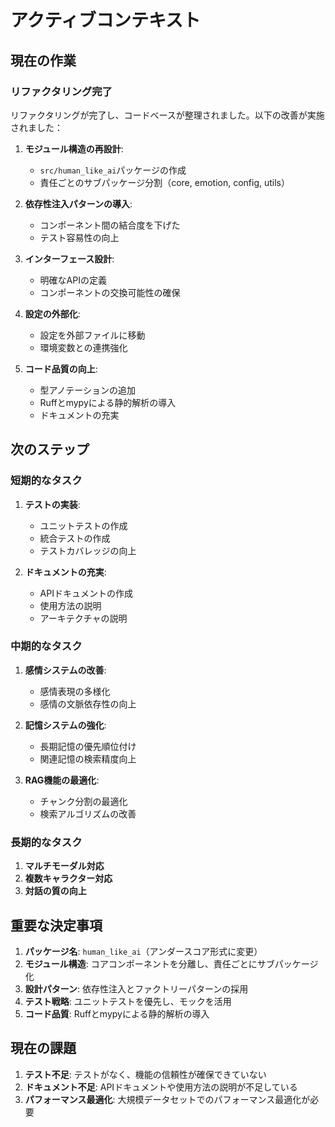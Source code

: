 # アクティブコンテキスト

## 現在の作業

### リファクタリング完了
リファクタリングが完了し、コードベースが整理されました。以下の改善が実施されました：

1. **モジュール構造の再設計**:
   - `src/human_like_ai`パッケージの作成
   - 責任ごとのサブパッケージ分割（core, emotion, config, utils）

2. **依存性注入パターンの導入**:
   - コンポーネント間の結合度を下げた
   - テスト容易性の向上

3. **インターフェース設計**:
   - 明確なAPIの定義
   - コンポーネントの交換可能性の確保

4. **設定の外部化**:
   - 設定を外部ファイルに移動
   - 環境変数との連携強化

5. **コード品質の向上**:
   - 型アノテーションの追加
   - Ruffとmypyによる静的解析の導入
   - ドキュメントの充実

## 次のステップ

### 短期的なタスク
1. **テストの実装**:
   - ユニットテストの作成
   - 統合テストの作成
   - テストカバレッジの向上

2. **ドキュメントの充実**:
   - APIドキュメントの作成
   - 使用方法の説明
   - アーキテクチャの説明

### 中期的なタスク
1. **感情システムの改善**:
   - 感情表現の多様化
   - 感情の文脈依存性の向上

2. **記憶システムの強化**:
   - 長期記憶の優先順位付け
   - 関連記憶の検索精度向上

3. **RAG機能の最適化**:
   - チャンク分割の最適化
   - 検索アルゴリズムの改善

### 長期的なタスク
1. **マルチモーダル対応**
2. **複数キャラクター対応**
3. **対話の質の向上**

## 重要な決定事項

1. **パッケージ名**: `human_like_ai`（アンダースコア形式に変更）
2. **モジュール構造**: コアコンポーネントを分離し、責任ごとにサブパッケージ化
3. **設計パターン**: 依存性注入とファクトリーパターンの採用
4. **テスト戦略**: ユニットテストを優先し、モックを活用
5. **コード品質**: Ruffとmypyによる静的解析の導入

## 現在の課題

1. **テスト不足**: テストがなく、機能の信頼性が確保できていない
2. **ドキュメント不足**: APIドキュメントや使用方法の説明が不足している
3. **パフォーマンス最適化**: 大規模データセットでのパフォーマンス最適化が必要
